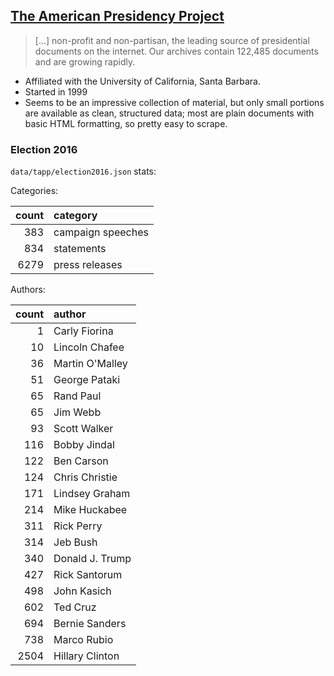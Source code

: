 ## [The American Presidency Project](http://www.presidency.ucsb.edu/)

> [...] non-profit and non-partisan, the leading source of presidential documents on the internet. Our archives contain 122,485 documents and are growing rapidly.

- Affiliated with the University of California, Santa Barbara.
- Started in 1999
- Seems to be an impressive collection of material, but only small portions are available as clean, structured data; most are plain documents with basic HTML formatting, so pretty easy to scrape.


### Election 2016

`data/tapp/election2016.json` stats:

Categories:

| count |     category      |
|------:|:------------------|
|   383 | campaign speeches |
|   834 | statements        |
|  6279 | press releases    |

Authors:

| count |      author     |
|------:|:----------------|
|     1 | Carly Fiorina   |
|    10 | Lincoln Chafee  |
|    36 | Martin O'Malley |
|    51 | George Pataki   |
|    65 | Rand Paul       |
|    65 | Jim Webb        |
|    93 | Scott Walker    |
|   116 | Bobby Jindal    |
|   122 | Ben Carson      |
|   124 | Chris Christie  |
|   171 | Lindsey Graham  |
|   214 | Mike Huckabee   |
|   311 | Rick Perry      |
|   314 | Jeb Bush        |
|   340 | Donald J. Trump |
|   427 | Rick Santorum   |
|   498 | John Kasich     |
|   602 | Ted Cruz        |
|   694 | Bernie Sanders  |
|   738 | Marco Rubio     |
|  2504 | Hillary Clinton |
